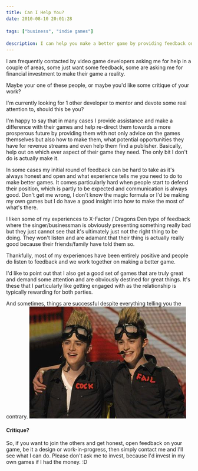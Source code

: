 ```yaml
---
title: Can I Help You?
date: 2010-08-10 20:01:28

tags: ["business", "indie games"]

description: I can help you make a better game by providing feedback on your design or work-in-progress game.
---
```


I am frequently contacted by video game developers asking me for help in
a couple of areas, some just want some feedback, some are asking me for
financial investment to make their game a reality.

Maybe your one of these people, or maybe you'd like some critique of
your work?

I'm currently looking for 1 other developer to mentor and devote some
real attention to, should this be you?

I'm happy to say that in many cases I provide assistance and make a
difference with their games and help re-direct them towards a more
prosperous future by providing them with not only advice on the games
themselves but also how to make them, what potential opportunities they
have for revenue streams and even help them find a publisher. Basically,
help out on which ever aspect of their game they need. The only bit I
don't do is actually make it.

In some cases my initial round of feedback can be hard to take as it's
always honest and open and what experience tells me you need to do to
make better games. It comes particularly hard when people start to
defend their position, which is partly to be expected and communication
is always good. Don't get me wrong, I don't know the magic formula or
I'd be making my own games but I do have a good insight into how to make
the most of what's there.

I liken some of my experiences to X-Factor / Dragons Den type of
feedback where the singer/businessman is obviously presenting something
really bad but they just cannot see that it's ultimately just not the
right thing to be doing. They won't listen and are adamant that their
thing is actually really good because their friends/family have told
them so.

Thankfully, most of my experiences have been entirely positive and
people do listen to feedback and we work together on making a better
game.

I'd like to point out that I also get a good set of games that are truly
great and demand some attention and are obviously destined for great
things. It's these that I particularly like getting engaged with as the
relationship is typically rewarding for both parties.

And sometimes, things are successful despite everything telling you the
contrary.
![](/assets/img/jedward-fail1.JPG "Jedward")

#### Critique?

So, if you want to join the others and get honest, open feedback on your
game, be it a design or work-in-progress, then simply contact me and
I'll see what I can do. Please don't ask me to invest, because I'd
invest in my own games if I had the money. :D
